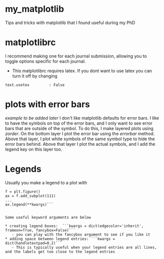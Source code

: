 # my_matplotlib
Tips and tricks with matplotlib that I found useful during my PhD

matplotlibrc
============
I recommend making one for each journal submission,
allowing you to toggle options specific for each journal.

* This matplotlibrc requires latex. If you dont want to use latex you can turn it off by changing

```text.usetex         : False```

plots with error bars
=====================
*example to be added later*
I don't like matplotlib defaults for error bars.
I like to have the symbols on top of the error bars,
and I only want to see error bars that are outside of the symbol.
To do this, I make layered plots using *zorder*.
On the bottom layer I plot the error bar using the *errorbar* method.
Above that layer, I plot white symbols of the same symbol type
to hide the error bars behind.
Above that layer I plot the actual symbols, and I add the legend key
on this layer too.

Legends
=======
Usually you make a legend to a plot with

```import matplotlib.pyplot as plt
f = plt.figure()
ax = f.add_subplot(111)
...
ax.legend(**kwargs)```


Some useful keyword arguments are below

* creating legend boxes:  ```kwargs = dict(edgecolor='inherit', frameon=True, fancybox=False)```
   - you can play with the fancybox argument to see if you like it
* adding space between legend entries: ```kwargs = dict(handletextpad=0.2)```
   - This is typically useful when your legend entries are all lines, and the labels get too close to the legend entries
